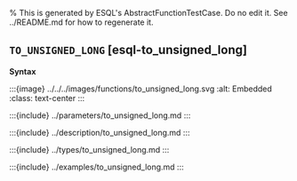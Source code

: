 % This is generated by ESQL's AbstractFunctionTestCase. Do no edit it. See ../README.md for how to regenerate it.

## `TO_UNSIGNED_LONG` [esql-to_unsigned_long]

**Syntax**

:::{image} ../../../images/functions/to_unsigned_long.svg
:alt: Embedded
:class: text-center
:::


:::{include} ../parameters/to_unsigned_long.md
:::

:::{include} ../description/to_unsigned_long.md
:::

:::{include} ../types/to_unsigned_long.md
:::

:::{include} ../examples/to_unsigned_long.md
:::

